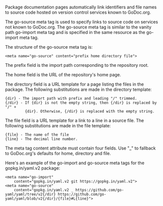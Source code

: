 Package documentation pages automatically link identifiers and file names to source code hosted on version control services known to GoDoc.org. 

The go-source meta tag is used to specify links to source code on services not known to GoDoc.org. 
The go-source meta tag is similar to the vanity path go-import meta tag and is specified in the same resource as the go-import meta tag.

The structure of the go-source meta tag is:

    <meta name="go-source" content="prefix home directory file">

The prefix field is the import path corresponding to the repository root.

The home field is the URL of the repository's home page.

The directory field is a URL template for a page listing the files in the
package. The following substitutions are made in the directory template:

    {dir} - The import path with prefix and leading "/" trimmed.
    {/dir} - If {dir} is not the empty string, then {/dir} is replaced by "/" +
             {dir}. Otherwise, {/dir} is replaced with the empty string.

The file field is a URL template for a link to a line in a source file. The
following substitutions are made in the file template:

    {file} - The name of the file
    {line} - The decimal line number.

The meta tag content attribute must contain four fields. Use "_" to fallback to
GoDoc.org's defaults for home, directory and file.

Here's an example of the go-import and go-source meta tags for the
gopkg.in/yaml.v2 package:

    <meta name="go-import"
        content="gopkg.in/yaml.v2 git https://gopkg.in/yaml.v2">
    <meta name="go-source"
        content="gopkg.in/yaml.v2 _ https://github.com/go-yaml/yaml/tree/v2{/dir} https://github.com/go-yaml/yaml/blob/v2{/dir}/{file}#L{line}">
